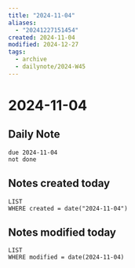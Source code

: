 ```yaml
---
title: "2024-11-04"
aliases:
  - "20241227151454"
created: 2024-11-04
modified: 2024-12-27
tags:
  - archive
  - dailynote/2024-W45
---
```

# 2024-11-04
## Daily Note
```tasks
due 2024-11-04
not done
```
## Notes created today
```dataview
LIST
WHERE created = date("2024-11-04")
```
## Notes modified today
```dataview
LIST
WHERE modified = date(2024-11-04)
```
